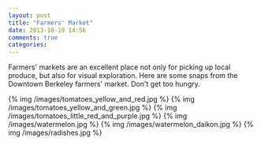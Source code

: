 ```yaml
---
layout: post
title: "Farmers' Market"
date: 2013-10-19 14:56
comments: true
categories: 
---
```


Farmers' markets are an excellent place not only for picking up local produce, but also for visual exploration. Here are some snaps from the Downtown Berkeley farmers' market. Don't get too hungry.

{% img /images/tomatoes_yellow_and_red.jpg %}
{% img /images/tomatoes_yellow_and_green.jpg %}
{% img /images/tomatoes_little_red_and_purple.jpg %}
{% img /images/watermelon.jpg %}
{% img /images/watermelon_daikon.jpg %}
{% img /images/radishes.jpg %}
